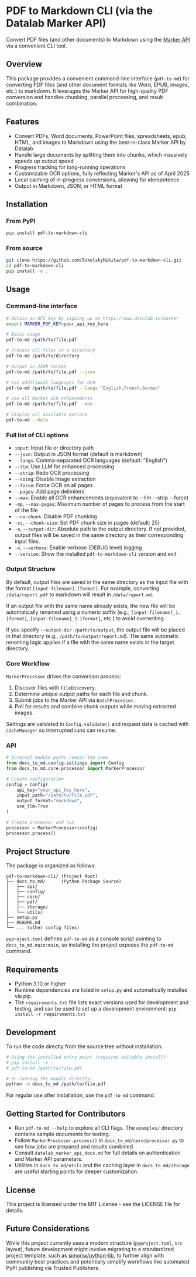 # PDF to Markdown CLI (via the Datalab Marker API)

Convert PDF files (and other documents) to Markdown using the [Marker API](https://www.datalab.to/marker) via a convenient CLI tool.

## Overview

This package provides a convenient command-line interface (`pdf-to-md`) for converting PDF files (and other document formats like Word, EPUB, images, etc.) to markdown. It leverages the Marker API for high-quality PDF conversion and handles chunking, parallel processing, and result combination.

## Features

- Convert PDFs, Word documents, PowerPoint files, spreadsheets, epub, HTML, and images to Markdown using the best-in-class Marker API by Datalab
- Handle large documents by splitting them into chunks, which massively speeds up output speed
- Progress tracking for long-running operations
- Customizable OCR options, fully reflecting Marker's API as of April 2025
- Local caching of in-progress conversions, allowing for idempotence
- Output in Markdown, JSON, or HTML format

## Installation

### From PyPI

```bash
pip install pdf-to-markdown-cli
```

### From source

```bash
git clone https://github.com/SokolskyNikita/pdf-to-markdown-cli.git 
cd pdf-to-markdown-cli
pip install -e .
```

## Usage

### Command-line interface

```bash
# Obtain an API key by signing up on https://www.datalab.to/marker
export MARKER_PDF_KEY=your_api_key_here

# Basic usage
pdf-to-md /path/to/file.pdf

# Process all files in a directory
pdf-to-md /path/to/directory

# Output in JSON format
pdf-to-md /path/to/file.pdf --json

# Use additional languages for OCR
pdf-to-md /path/to/file.pdf --langs "English,French,German"

# Use all Marker OCR enhancements
pdf-to-md /path/to/file.pdf --max

# Display all available options
pdf-to-md --help
```

### Full list of CLI options

- `input`: Input file or directory path
- `--json`: Output in JSON format (default is markdown)
- `--langs`: Comma-separated OCR languages (default: "English")
- `--llm`: Use LLM for enhanced processing
- `--strip`: Redo OCR processing
- `--noimg`: Disable image extraction
- `--force`: Force OCR on all pages
- `--pages`: Add page delimiters
- `--max`: Enable all OCR enhancements (equivalent to --llm --strip --force)
- `-mp`, `--max-pages`: Maximum number of pages to process from the start of the file
- `--no-chunk`: Disable PDF chunking
- `-cs`, `--chunk-size`: Set PDF chunk size in pages (default: 25)
- `-o`, `--output-dir`: Absolute path to the output directory. If not provided, output files will be saved in the same directory as their corresponding input files.
- `-v`, `--verbose`: Enable verbose (DEBUG level) logging
- `--version`: Show the installed `pdf-to-markdown-cli` version and exit

### Output Structure

By default, output files are saved in the same directory as the input file with the format `[input-filename].[format]`. For example, converting `/data/report.pdf` to markdown will result in `/data/report.md`.

If an output file with the same name already exists, the new file will be automatically renamed using a numeric suffix (e.g., `[input-filename]_1.[format]`, `[input-filename]_2.[format]`, etc.) to avoid overwriting.

If you specify `--output-dir /path/to/output`, the output file will be placed in that directory (e.g., `/path/to/output/report.md`). The same automatic renaming logic applies if a file with the same name exists in the target directory.

### Core Workflow

`MarkerProcessor` drives the conversion process:

1. Discover files with `FileDiscovery`.
2. Determine unique output paths for each file and chunk.
3. Submit jobs to the Marker API via `BatchProcessor`.
4. Poll for results and combine chunk outputs while moving extracted images.

Settings are validated in `Config.validate()` and request data is cached with `CacheManager` so interrupted runs can resume.

### API

```python
# Internal module paths remain the same
from docs_to_md.config.settings import Config
from docs_to_md.core.processor import MarkerProcessor

# Create configuration
config = Config(
    api_key="your_api_key_here",
    input_path="/path/to/file.pdf",
    output_format="markdown",
    use_llm=True
)

# Create processor and run
processor = MarkerProcessor(config)
processor.process()
```

## Project Structure

The package is organized as follows:

```
pdf-to-markdown-cli/ (Project Root)
├── docs_to_md/      (Python Package Source)
│   ├── api/
│   ├── config/
│   ├── core/
│   ├── pdf/
│   ├── storage/
│   └── utils/
├── setup.py
├── README.md
└── ... (other config files)
```

`pyproject.toml` defines `pdf-to-md` as a console script pointing to `docs_to_md.main:main`, so installing the project exposes the `pdf-to-md` command.

## Requirements

- Python 3.10 or higher
- Runtime dependencies are listed in `setup.py` and automatically installed via pip.
- The `requirements.txt` file lists exact versions used for development and testing, and can be used to set up a development environment: `pip install -r requirements.txt`

## Development

To run the code directly from the source tree without installation:

```bash
# Using the installed entry point (requires editable install):
# pip install -e .
# pdf-to-md /path/to/file.pdf

# Or running the module directly:
python -m docs_to_md /path/to/file.pdf
```

For regular use after installation, use the `pdf-to-md` command.

## Getting Started for Contributors

- Run `pdf-to-md --help` to explore all CLI flags. The `examples/` directory contains sample documents for testing.
- Follow `MarkerProcessor.process()` in `docs_to_md/core/processor.py` to see how jobs are prepared and results combined.
- Consult `datalab_marker_api_docs.md` for full details on authentication and Marker API parameters.
- Utilities in `docs_to_md/utils` and the caching layer in `docs_to_md/storage` are useful starting points for deeper customization.

## License

This project is licensed under the MIT License - see the LICENSE file for details.

## Future Considerations

While this project currently uses a modern structure (`pyproject.toml`, `src` layout), future development might involve migrating to a standardized project template, such as [simonw/python-lib](https://github.com/simonw/python-lib), to further align with community best practices and potentially simplify workflows like automated PyPI publishing via Trusted Publishers.